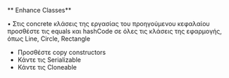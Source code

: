 ** Enhance Classes**  

• Στις concrete κλάσεις της εργασίας του
προηγούμενου κεφαλαίου προσθέστε τις
equals και hashCode σε όλες τις κλάσεις της
εφαρμογής, όπως Line, Circle, Rectangle
- Προσθέστε copy constructors
- Κάντε τις Serializable
- Κάντε τις Cloneable